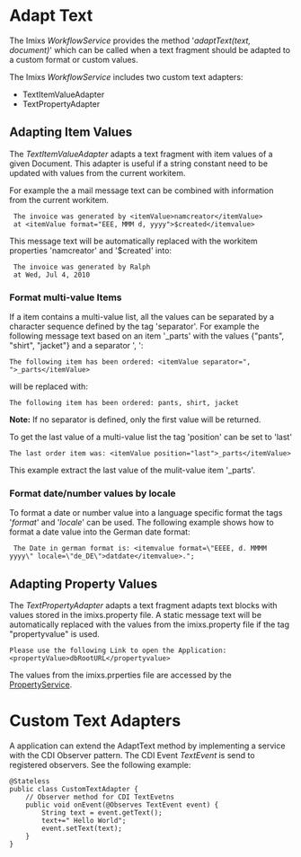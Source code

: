 # Adapt Text

The Imixs _WorkflowService_ provides the method '_adaptText(text, document)_' which can be called when a text fragment should be adapted to a custom format or custom values.

The Imixs _WorkflowService_ includes two custom text adapters:

 * TextItemValueAdapter 
 * TextPropertyAdapter
 

## Adapting Item Values
The _TextItemValueAdapter_ adapts a text fragment with item values of a given Document. This adapter is useful if a string constant need to be updated with values from the current workitem. 

For example the a mail message text can be combined with information from the current workitem. 

     The invoice was generated by <itemValue>namcreator</itemValue> 
     at <itemValue format="EEE, MMM d, yyyy">$created</itemvalue>
 
This message text will be automatically replaced with the workitem properties 'namcreator' and '$created' into:
 
     The invoice was generated by Ralph 
     at Wed, Jul 4, 2010

 
### Format multi-value Items
If a item contains a multi-value list, all the values can be separated by a character sequence defined by the tag 'separator'. 
For example the following message text based on an item '_parts' with the values {"pants", "shirt", "jacket"} and a separator ', ': 
 
    The following item has been ordered: <itemValue separator=", ">_parts</itemValue>
 
will be replaced with:
 
    The following item has been ordered: pants, shirt, jacket
    
**Note:** If no separator is defined, only the first value will be returned. 

To get the last value of a multi-value list the tag 'position' can be set to 'last'

    The last order item was: <itemValue position="last">_parts</itemValue>

This example extract the last value of the mulit-value item  '_parts'. 

### Format date/number values by locale
To format a date or number value into a language specific format the tags '_format_' and '_locale_' can be used. The following example shows how to format a date value into the German date format:
 
	 The Date in german format is: <itemvalue format=\"EEEE, d. MMMM yyyy\" locale=\"de_DE\">datdate</itemvalue>.";

	
## Adapting Property Values
The _TextPropertyAdapter_ adapts a text fragment adapts text blocks with values stored in the imixs.property file.
A static message text will be automatically replaced with the values ​​from the imixs.property file if the tag "propertyvalue" is used.
 
    Please use the following Link to open the Application: 
    <propertyValue>dbRootURL</propertyvalue>
 
The values from the imixs.prperties file are accessed by the [PropertyService](../propertyservice.html). 
 
 
# Custom Text Adapters

A application can extend the AdaptText method by implementing a service with the CDI Observer pattern. The CDI Event _TextEvent_ is send to registered observers. See the following example:


	@Stateless
	public class CustomTextAdapter {
		// Observer method for CDI TextEvetns
		public void onEvent(@Observes TextEvent event) {
			String text = event.getText();
			text+=" Hello World";
			event.setText(text);
		}
	}
